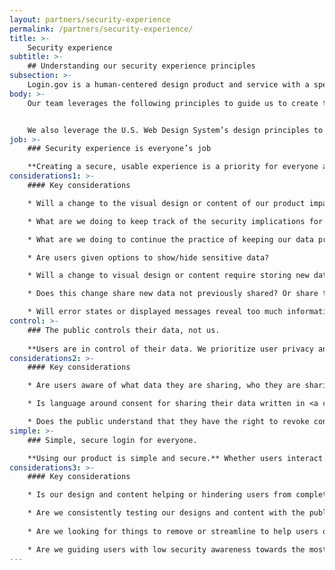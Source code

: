 ```yaml
---
layout: partners/security-experience
permalink: /partners/security-experience/
title: >- 
    Security experience
subtitle: >-
    ## Understanding our security experience principles
subsection: >-
    Login.gov is a human-centered design product and service with a specific focus on creating an optimal security experience for the public.
body: >-
    Our team leverages the following principles to guide us to create the best security product for the public.


    We also leverage the U.S. Web Design System’s design principles to guide our work. <a class="external-link" target="blank" href="https://designsystem.digital.gov/design-principles/">You can read more about those on their website.</a>
job: >-
    ### Security experience is everyone’s job

    **Creating a secure, usable experience is a priority for everyone at Login.gov.** We are all responsible for maintaining the integrity of our products and services. We prioritize protecting the public’s data in sync with our practice of continuously improving our product. As users use Login.gov, we should ensure their security awareness is raised. We want to affect users to keep their entire digital presence secure, not just their Login.gov presence. <a class="external-link" target="blank" href="https://login.gov/policy/our-security-practices/">You can read more about Login.gov’s security and privacy best practices here.</a>
considerations1: >-
    #### Key considerations

    * Will a change to the visual design or content of our product impact the users’ understanding of the security of the product?

    * What are we doing to keep track of the security implications for any changes made to Login.gov?

    * What are we doing to continue the practice of keeping our data private?

    * Are users given options to show/hide sensitive data?

    * Will a change to visual design or content require storing new data via the server or the browser?

    * Does this change share new data not previously shared? Or share that data with a new audience?

    * Will error states or displayed messages reveal too much information and create a security risk?
control: >-
    ### The public controls their data, not us.
    
    **Users are in control of their data. We prioritize user privacy and do not profit from sharing user data.** Personally Identifiable Information (PII) is only shared as needed and all sensitive data is encrypted. Our encryption methods are like putting data in a safety deposit box and only users have the key. Users have the ability to share or hide sensitive information, give or revoke consent to share that data or delete that data at any time.
considerations2: >-
    #### Key considerations

    * Are users aware of what data they are sharing, who they are sharing it with and how it is used?

    * Is language around consent for sharing their data written in <a class="external-link" target="blank" href="https://www.plainlanguage.gov/">plain language</a> and <a class="external-link" target="blank" href="https://login.gov/accessibility/">accessible</a>?

    * Does the public understand that they have the right to revoke consent of the sharing of their data?
simple: >-
    ### Simple, secure login for everyone.

    **Using our product is simple and secure.** Whether users interact with our product once or multiple times a day, their experience with Login.gov will be seamless. Design and content facilitates ease of use and allows users to focus on the task they are trying to complete with our partner agencies.
considerations3: >-
    #### Key considerations

    * Is our design and content helping or hindering users from completing the task at hand?

    * Are we consistently testing our designs and content with the public?
    
    * Are we looking for things to remove or streamline to help users quickly get on their way to the partner site?

    * Are we guiding users with low security awareness towards the most secure options?
---
```

